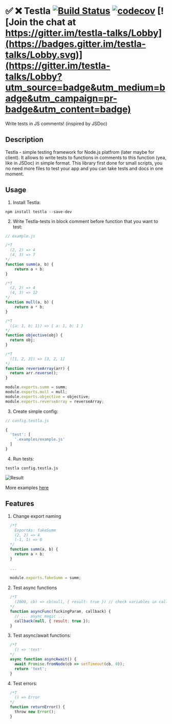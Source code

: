 # :white_check_mark: :x: Testla [![Build Status](https://travis-ci.org/FrodoTheTrue/testla.svg?branch=master)](https://travis-ci.org/FrodoTheTrue/testla) [![codecov](https://codecov.io/gh/FrodoTheTrue/testla/branch/master/graph/badge.svg)](https://codecov.io/gh/FrodoTheTrue/testla) [![Join the chat at https://gitter.im/testla-talks/Lobby](https://badges.gitter.im/testla-talks/Lobby.svg)](https://gitter.im/testla-talks/Lobby?utm_source=badge&utm_medium=badge&utm_campaign=pr-badge&utm_content=badge)
Write tests in JS comments! (inspired by JSDoc)
## Description
Testla - simple testing framework for Node.js platfrom (later maybe for client). It allows to write tests to functions in comments to this function (yea, like in JSDoc) in simple format. This library first done for small scripts, you no need more files to test your app and you can take tests and docs in one moment.
## Usage
1) Install Testla:
```
npm install testla --save-dev
```
2) Write Testla-tests in block comment before function that you want to test:
```js
// example.js

/*T
  (2, 2) => 4
  (4, 3) => 7
*/
function summ(a, b) {
    return a + b;
}

/*T
  (2, 2) => 4
  (4, 3) => 12
*/
function mull(a, b) {
    return a * b;
}

/*T
  ({a: 1, b: 1}) => { a: 1, b: 1 }
*/
function objective(obj) {
  return obj;
}

/*T
  ([1, 2, 3]) => [3, 2, 1]
*/
function reverseArray(arr) {
  return arr.reverse();
}

module.exports.summ = summ;
module.exports.mull = mull;
module.exports.objective = objective;
module.exports.reverseArray = reverseArray;
```

3) Create simple config:
```js
// config.testla.js

{
  'test': [
    '.examples/example.js'
  ]
}

```
4) Run tests:
```
testla config.testla.js
```
![Result](https://image.ibb.co/ijtCma/Screen_Shot_2017_08_15_at_23_55_04.png)

More examples [here](https://github.com/FrodoTheTrue/testla/tree/master/examples)

## Features

1) Change export naming

```js
  /*T
    ExportAs: fakeSumm
    (2, 2) => 4
    (-1, 1) => 0
  */
  function summ(a, b) {
    return a + b;
  }
  
  ...
  
  module.exports.fakeSumm = summ;
```

2) Test async functions

```js
  /*T
    (2000, cb) => cb(null, { result: true }) // check variables in callback
  */
  function asyncFunc(fuckingParam, callback) {
    // ... async magic ...
    callback(null, { result: true });
  }
```

3) Test async/await functions:
```js
  /*T
    () => 'text'
  */
  async function asyncAwait() {
    await Promise.fromNode(cb => setTimeout(cb, 0));
    return 'text';
  }
```


4) Test errors:
```js
  /*T
    () => Error
  */
  function returnError() {
    throw new Error();
  }
```
